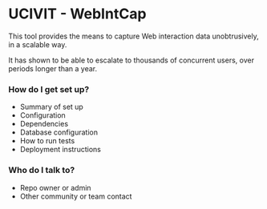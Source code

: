 # UCIVIT - WebIntCap #

This tool provides the means to capture Web interaction data unobtrusively, in a scalable way.

It has shown to be able to escalate to thousands of concurrent users, over periods longer than a year.

### How do I get set up? ###

* Summary of set up
* Configuration
* Dependencies
* Database configuration
* How to run tests
* Deployment instructions

### Who do I talk to? ###

* Repo owner or admin
* Other community or team contact